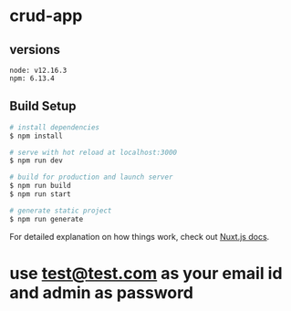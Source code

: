 # crud-app
## versions
```
node: v12.16.3
npm: 6.13.4
```
## Build Setup

```bash
# install dependencies
$ npm install

# serve with hot reload at localhost:3000
$ npm run dev

# build for production and launch server
$ npm run build
$ npm run start

# generate static project
$ npm run generate
```

For detailed explanation on how things work, check out [Nuxt.js docs](https://nuxtjs.org).


# use test@test.com as your email id and admin as password
